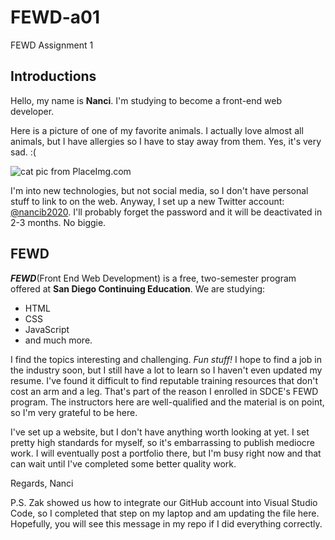 # FEWD-a01
FEWD Assignment 1

## Introductions
Hello, my name is **Nanci**. I'm studying to become a front-end web developer. 

Here is a picture of one of my favorite animals. I actually love almost all animals, but I have allergies so I have to stay away from them. Yes, it's very sad. :(


![cat pic from PlaceImg.com](http://placeimg.com/150/150/animals)

I'm into new technologies, but not social media, so I don't have personal stuff to link to on the web. Anyway, I set up a new Twitter account:[ @nancib2020](https://www.twitter.com/nancib13). I'll probably forget the password and it will be deactivated in 2-3 months. No biggie.

## FEWD
 _**FEWD**_(Front End Web Development) is a free, two-semester program offered at **San Diego Continuing Education**. We are studying:
* HTML
* CSS
* JavaScript
* and much more.

I find the topics interesting and challenging. _Fun stuff!_ I hope to find a job in the industry soon, but I still have a lot to learn so I haven't even updated my resume. I've found it difficult to find reputable training resources that don't cost an arm and a leg. That's part of the reason I enrolled in SDCE's FEWD program. The instructors here are well-qualified and the material is on point, so I'm very grateful to be here.  

I've set up a website, but I don't have anything worth looking at yet. I set pretty high standards for myself, so it's embarrassing to publish mediocre work. I will eventually post a portfolio there, but I'm busy right now and that can wait until I've completed some better quality work.

Regards,
Nanci

P.S. Zak showed us how to integrate our GitHub account into Visual Studio Code, so I completed that step on my laptop and am updating the file here. Hopefully, you will see this message in my repo if I did everything correctly. 
